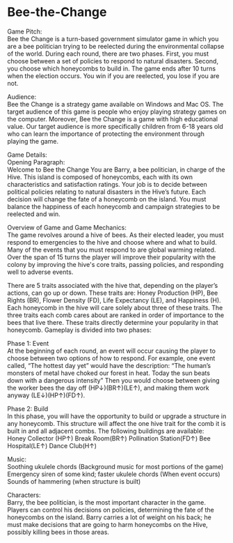 # Bee-the-Change
Game Pitch:<br />
Bee the Change is a turn-based government simulator game in which you are a bee politician trying to be reelected during the environmental collapse of the world. During each round, there are two phases. First, you must choose between a set of policies to respond to natural disasters. Second, you choose which honeycombs to build in. The game ends after 10 turns when the election occurs. You win if you are reelected, you lose if you are not. <br />

Audience:<br />
Bee the Change is a strategy game available on Windows and Mac OS. The target audience of this game is people who enjoy playing strategy games on the computer. Moreover, Bee the Change is a game with high educational value. Our target audience is more specifically children from 6-18 years old who can learn the importance of protecting the environment through playing the game.<br />

Game Details:<br />
Opening Paragraph:<br />
Welcome to Bee the Change You are Barry, a bee politician, in charge of the Hive. This island is composed of honeycombs, each with its own characteristics and satisfaction ratings. Your job is to decide between political policies relating to natural disasters in the Hive’s future. Each decision will change the fate of a honeycomb on the island. You must balance the happiness of each honeycomb and campaign strategies to be reelected and win. <br />

Overview of Game and Game Mechanics:<br />
The game revolves around a hive of bees. As their elected leader, you must respond to emergencies to the hive and choose where and what to build. Many of the events that you must respond to are global warming related. Over the span of 15 turns the player will improve their popularity with the colony by improving the hive's core traits, passing policies, and responding well to adverse events. <br />

There are 5 traits associated with the hive that, depending on the player’s actions, can go up or down. These traits are: Honey Production (HP), Bee Rights (BR), Flower Density (FD), Life Expectancy (LE), and Happiness (H). Each honeycomb in the hive will care solely about three of these traits. The three traits each comb cares about are ranked in order of importance to the bees that live there. These traits directly determine your popularity in that honeycomb. Gameplay is divided into two phases:<br />

Phase 1: Event<br />
At the beginning of each round, an event will occur causing the player to choose between two options of how to respond. For example, one event called, “The hottest day yet” would have the description: “The human’s monsters of metal have choked our forest in heat. Today the sun beats down with a dangerous intensity” Then you would choose between giving the worker bees the day off (HP↓)(BR↑)(LE↑), and making them work anyway (LE↓)(HP↑)(FD↑). <br />

Phase 2: Build <br />
In this phase, you will have the opportunity to build or upgrade a structure in any honeycomb. This structure will affect the one hive trait for the comb it is built in and all adjacent combs. The following buildings are available:<br />
Honey Collector (HP↑)
Break Room(BR↑)
Pollination Station(FD↑)
Bee Hospital(LE↑)
Dance Club(H↑)

Music:<br />
Soothing ukulele chords (Background music for most portions of the game)
Emergency siren of some kind; faster ukulele chords (When event occurs)
Sounds of hammering (when structure is built)<br />

Characters:<br />
Barry, the bee politician, is the most important character in the game. Players can control his decisions on policies, determining the fate of the honeycombs on the island. Barry carries a lot of weight on his back; he must make decisions that are going to harm honeycombs on the Hive, possibly killing bees in those areas. <br />

